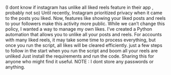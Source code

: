 (I dont know if instagram has unlike all liked reels feature in their app , probably not so) Until recently, Instagram prioritized privacy when it came to the posts you liked. Now, features like showing your liked posts and reels to your followers make this activity more public. 
While we can’t change this policy, I wanted a way to manage my own likes.
I’ve created a Python automation that allows you to unlike all your posts and reels. 
For accounts with many liked reels, it may take some time to process everything, but once you run the script, all likes will be cleared efficiently. just a few steps to follow in the start when you run the script and 
boom all your reels are unliked 
Just install the requirements and run the code. Sharing this for anyone who might find it useful.
NOTE : I dont store any passwords or anything.

